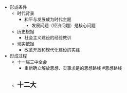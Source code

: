 - 形成条件
	- 时代背景
		- 和平与发展成为时代主题
			- 发展问题（经济问题）是核心问题
	- 历史根据
		- 社会主义建设的经验教训
	- 现实依据
		- 改革开放和现代化建设的实践
- 形成过程
	- 十一届三中全会
		- 重新确立解放思想、实事求是的思想路线 #思想路线
	- 十二大
		-